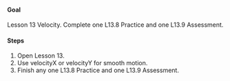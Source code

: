 #### Goal
Lesson 13 Velocity. Complete one L13.8 Practice and one L13.9 Assessment.

#### Steps
1. Open Lesson 13.
2. Use velocityX or velocityY for smooth motion.
3. Finish any one L13.8 Practice and one L13.9 Assessment.
